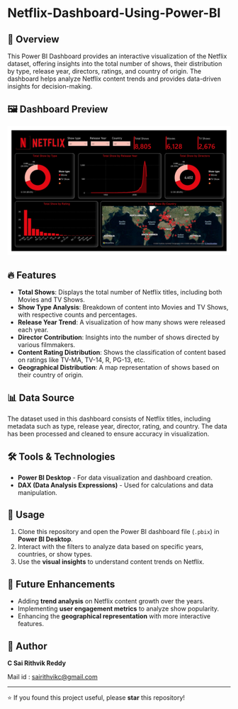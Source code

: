 # Netflix-Dashboard-Using-Power-BI

## 📌 Overview  
This Power BI Dashboard provides an interactive visualization of the Netflix dataset, offering insights into the total number of shows, their distribution by type, release year, directors, ratings, and country of origin. The dashboard helps analyze Netflix content trends and provides data-driven insights for decision-making.  

## 🖼️ Dashboard Preview  
![Netflix Dashboard](Netflix_Dashboard_Screenshot.jpg)  

## 🔥 Features  
- **Total Shows**: Displays the total number of Netflix titles, including both Movies and TV Shows.  
- **Show Type Analysis**: Breakdown of content into Movies and TV Shows, with respective counts and percentages.  
- **Release Year Trend**: A visualization of how many shows were released each year.  
- **Director Contribution**: Insights into the number of shows directed by various filmmakers.  
- **Content Rating Distribution**: Shows the classification of content based on ratings like TV-MA, TV-14, R, PG-13, etc.  
- **Geographical Distribution**: A map representation of shows based on their country of origin.  

## 📊 Data Source  
The dataset used in this dashboard consists of Netflix titles, including metadata such as type, release year, director, rating, and country. The data has been processed and cleaned to ensure accuracy in visualization.  

## 🛠️ Tools & Technologies  
- **Power BI Desktop** - For data visualization and dashboard creation.  
- **DAX (Data Analysis Expressions)** - Used for calculations and data manipulation.   

## 🚀 Usage  
1. Clone this repository and open the Power BI dashboard file (`.pbix`) in **Power BI Desktop**.  
2. Interact with the filters to analyze data based on specific years, countries, or show types.  
3. Use the **visual insights** to understand content trends on Netflix.  

## 🔮 Future Enhancements  
- Adding **trend analysis** on Netflix content growth over the years.  
- Implementing **user engagement metrics** to analyze show popularity.  
- Enhancing the **geographical representation** with more interactive features.  

## 👤 Author  
**C Sai Rithvik Reddy**
  
  Mail id : sairithvikc@gmail.com

---

⭐ If you found this project useful, please **star** this repository!  
